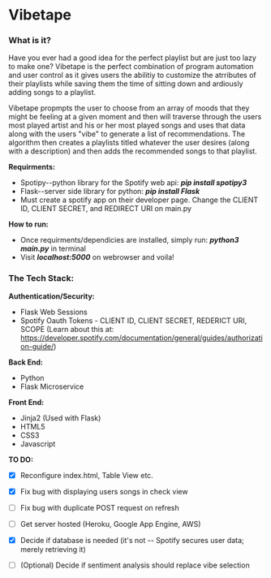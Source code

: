 # Vibetape

### What is it?

Have you ever had a good idea for the perfect playlist but are just too lazy to make one? Vibetape is the perfect combination of program automation and user control as it gives users the abilitiy to customize the atrributes of their playlists while saving them the time of sitting down and ardiously adding songs to a playlist.

Vibetape propmpts the user to choose from an array of moods that they might be feeling at a given moment and then will traverse through the users most played artist and his or her most played songs and uses that data along with the users "vibe" to generate a list of recommendations. The algorithm then creates a playlists titled whatever the user desires (along with a description) and then adds the recommended songs to that playlist.

**Requirments:**
- Spotipy--python library for the Spotify web api: ***pip install spotipy3***
- Flask--server side library for python:  ***pip install Flask***
- Must create a spotify app on their developer page. Change the CLIENT ID, CLIENT SECRET, and REDIRECT URI on main.py

**How to run:**
- Once requirments/dependicies are installed, simply run: ***python3 main.py*** in terminal
- Visit ***localhost:5000*** on webrowser and voila!

### The Tech Stack:

**Authentication/Security:**
  - Flask Web Sessions
  - Spotify Oauth Tokens - CLIENT ID, CLIENT SECRET, REDERICT URI, SCOPE (Learn about this at: https://developer.spotify.com/documentation/general/guides/authorization-guide/)

**Back End:**
  - Python
  - Flask Microservice

**Front End:**
  - Jinja2 (Used with Flask)
  - HTML5
  - CSS3
  - Javascript
  
**TO DO:**
  - [X] Reconfigure index.html, Table View etc.
  - [X] Fix bug with displaying users songs in check view
  - [ ] Fix bug with duplicate POST request on refresh
  - [ ] Get server hosted (Heroku, Google App Engine, AWS)
  - [X] Decide if database is needed (it's not -- Spotify secures user data; merely retrieving it)
  - [ ] \(Optional) Decide if sentiment analysis should replace vibe selection


